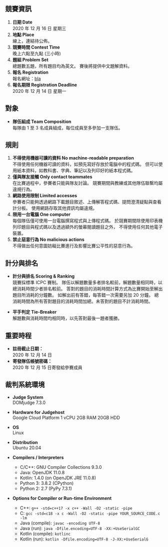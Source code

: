 ## 競賽資訊
1. **日期 Date** <br>
   2020 年 12 月 16 日 星期三
2. **地點 Place** <br>
   線上，連結待公佈。
3. **競賽時間 Contest Time** <br>
   晚上六點至九點 (三小時)
4. **題組 Problem Set** <br>
   總題數五題，所有題目均為英文。
   賽後將提供中文題解資料。<br>
5. **報名 Registration** <br>
    報名網址：[bla](www.google.com)
6. **報名期限 Registration Deadline**<br>
   2020 年 12 月 14 日 星期一

## 對象
+ **隊伍組成 Team Composition** <br>
  每隊由 1 至 3 名成員組成，每位成員至多參加一支隊伍。

## 規則

1. **不得使用機器可讀的資料 No machine-readable preparation**<br>
不得使用任何機器可讀的資料，如預先寫好存放於電腦中的程式碼。
但可以使用紙本資料，如教科書、字典、筆記以及列印好的紙本程式碼。
2. **僅與隊友接觸 Only contact teammates**<br>
在比賽過程中，參賽者只能與隊友討論。
競賽期間與教練或其他隊伍聯繫均屬違規行為。
3. **網路使用限制 Limited accesses**<br>
參賽者只能夠透過網路下載題目敘述、上傳解答程式碼、提問澄清疑點與查看計分板。
使用網路存取其他資訊均屬違規。
4. **限用一台電腦 One computer**<br>
每個隊伍僅可使用一台電腦撰寫程式與上傳程式碼。
於競賽期間除使用印表機列印題目與程式碼以及透過額外的螢幕閱讀題目之外，
不得使用任何其他電子裝置。
5. **禁止惡意行為 No malicious actions**<br>
不得做出任何意圖妨礙比賽進行及影響比賽公平性的惡意行為。

## 計分與排名

+ **計分與排名 Scoring & Ranking** <br>
競賽採標準 ICPC 賽制。
隊伍以解題數量多者排名較前，解題數量相同時，以總消耗時間少者排名較前。
答對的題目的消耗時間計算方式為比賽開始至解出題目所消耗的分鐘數。
如解出前有答錯，每答錯一次需要另加 20 分鐘。
總消耗時間為所有答對題目的消耗時間加總。未答對的題目不計消耗時間。

+ **平手判定 Tie-Breaker**<br>
解題數與消耗時間均相同時，以先答對最後一題者獲勝。

## 重要時程
+ **註冊截止日期：**<br>
2020 年 12 月 14 日<br>
+ **寄發隊伍帳號密碼：**<br>
2020 年 12 月 15 日寄發給參賽成員<br>

## 裁判系統環境

+ **Judge System**<br>
DOMjudge 7.3.0

+ **Hardware for Judgehost**<br>
Google Cloud Platform
1 vCPU
2GB RAM
20GB HDD

+ **OS**<br>
Linux 

+ **Distribution**<br>
Ubuntu 20.04

+ **Compilers / Interpreters**
    + C/C++: GNU Compiler Collections 9.3.0
    + Java: OpenJDK 11.0.8
    + Kotlin: 1.4.0 (on OpenJDK JRE 11.0.8)
    + Python 3: 3.8.2 (CPython)
    + Python 2: 2.7 (PyPy 7.3.1)

+ **Options for Compiler or Run-time Environment**
    + C++: `g++ -std=c++17 -x c++ -Wall -O2 -static -pipe`
    + C: `gcc -std=c18 -x c -Wall -O2 -static -pipe YOUR_SOURCE_CODE.c -lm`
    + Java (compile): `javac -encoding UTF-8` 
    + Java (run): `java -Dfile.encoding=UTF-8 -XX:+UseSerialGC`
    + Kotlin (compile): `kotlinc`
    + Kotlin (run): `kotlin -Dfile.encoding=UTF-8 -J-XX:+UseSerialG`
